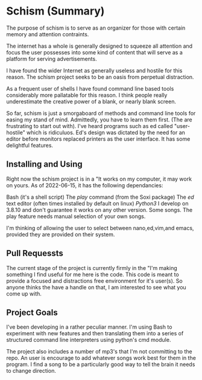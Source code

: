 # Schism (Summary)
The purpose of schism is to serve as an organizer
for those with certain memory and attention contraints.

The internet has a whole is generally designed to squeeze
all attention and focus the user possesses into some
kind of content that will serve as a platform for serving
advertisements.

I have found the wider Internet as generally useless and
hostile for this reason. The schism project seeks to be
an oasis from perpetual distraction.

As a frequent user of shells I have found command line
based tools considerably more pallatable for this reason.
I think people really underestimate the creative power
of a blank, or nearly blank screen.

So far, schism is just a smorgaboard of methods and
command line tools for easing my stand of mind. Admittedly,
you have to learn them first. (The are frustrating to start
out with). I've heard programs such as ed called "user-
hostile" which is ridiculuos. Ed's design was dictated
by the need for an editor before monitors replaced printers
as the user interface. It has some delightful features.

## Installing and Using

Right now the schism project is in a "It works on my computer,
it may work on yours. As of 2022-06-15, it has the following
dependancies:

Bash (it's a shell script)
The _play_ command (from the Soxi package)
The _ed_ text editor (often times installed by default on linux)
_Python3_ I develop on 3.8.10 and don't guarantee it works on any
other version.
Some songs. The play feature needs manual selection of your own songs.

I'm thinking of allowing the user to select between nano,ed,vim,and
emacs, provided they are provided on their system.

## Pull Requessts

The current stage of the project is currently firmly in the "I'm
making something I find useful for me here is the code. This code
is meant to provide a focused and distractions free environment
for it's user(s). So anyone thinks the have a handle on that, I
am interested to see what you come up with.

## Project Goals

I've been developing in a rather peculiar manner. I'm using Bash
to experiment with new features and then translating them into
a series of structured command line interpreters using python's
cmd module.

The project also includes a number of mp3's that I'm not committing
to the repo. An user is encourage to add whatever songs work best
for them in the program. I find a song to be a particularly good
way to tell the brain it needs to change direction.
